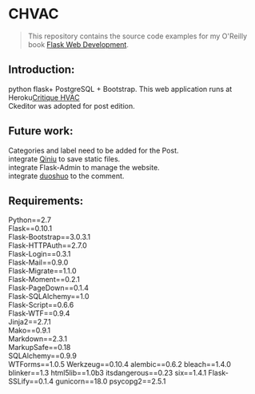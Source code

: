 CHVAC
======

>This repository contains the source code examples for my O'Reilly book [Flask Web Development](http://www.flaskbook.com).

Introduction:
---------
python flask+ PostgreSQL + Bootstrap. This web application runs at Heroku[Critique HVAC](http://jiayou.herokuapp.com)   
Ckeditor was adopted for post edition.

Future work:
----------------
Categories and label need to be added for the Post.  
integrate [Qiniu](http://www.qiniu.com/) to save static files.  
integrate Flask-Admin to manage the website.  
integrate [duoshuo](http://duoshuo.com/) to the comment.  

Requirements:
------------
Python==2.7  
Flask==0.10.1  
Flask-Bootstrap==3.0.3.1  
Flask-HTTPAuth==2.7.0  
Flask-Login==0.3.1  
Flask-Mail==0.9.0  
Flask-Migrate==1.1.0  
Flask-Moment==0.2.1  
Flask-PageDown==0.1.4  
Flask-SQLAlchemy==1.0  
Flask-Script==0.6.6  
Flask-WTF==0.9.4  
Jinja2==2.7.1  
Mako==0.9.1  
Markdown==2.3.1  
MarkupSafe==0.18  
SQLAlchemy==0.9.9  
WTForms==1.0.5
Werkzeug==0.10.4
alembic==0.6.2
bleach==1.4.0
blinker==1.3
html5lib==1.0b3
itsdangerous==0.23
six==1.4.1
Flask-SSLify==0.1.4
gunicorn==18.0
psycopg2==2.5.1
